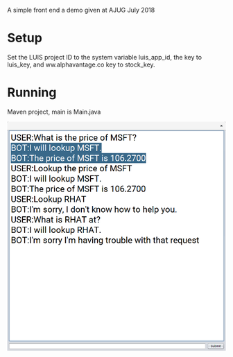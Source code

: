 A simple front end a demo given at AJUG July 2018

# Setup

Set the LUIS project ID to the system variable luis_app_id, the key to luis_key,
and ww.alphavantage.co key to stock_key.

# Running
Maven project, main is Main.java

![screenshot](https://github.com/secondsun/luis-stock-bot/blob/master/screenshot.png?raw=true "Screen Shot")
